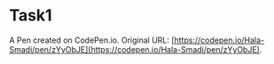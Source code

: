 # Task1

A Pen created on CodePen.io. Original URL: [https://codepen.io/Hala-Smadi/pen/zYyObJE](https://codepen.io/Hala-Smadi/pen/zYyObJE).

